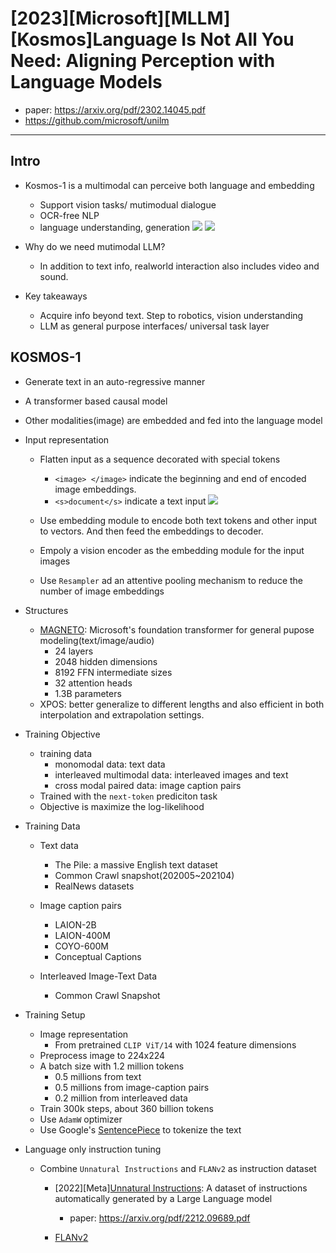 # [2023][Microsoft][MLLM][Kosmos]Language Is Not All You Need: Aligning Perception with Language Models 

- paper: https://arxiv.org/pdf/2302.14045.pdf
- https://github.com/microsoft/unilm
----
## Intro
- Kosmos-1 is a multimodal can perceive both language and embedding
    - Support vision tasks/ mutimodual dialogue
    - OCR-free NLP
    - language understanding, generation
![](https://i.imgur.com/9k20hPK.png)
![](https://i.imgur.com/64D0W2F.png)


- Why do we need mutimodal LLM?
    - In addition to text info, realworld interaction also includes video and sound.

- Key takeaways
    - Acquire info beyond text. Step to robotics, vision understanding
    - LLM as general purpose interfaces/ universal task layer

## KOSMOS-1

- Generate text in an auto-regressive manner
- A transformer based causal model
- Other modalities(image) are embedded and fed into the language model
- Input representation
    - Flatten input as a sequence decorated with special tokens 
        - `<image> </image>` indicate the beginning and end of encoded image embeddings.
        - `<s>document</s>` indicate a text input
![](https://i.imgur.com/2lfpvOQ.png)

    - Use embedding module to encode both text tokens and other input to vectors. And then feed the embeddings to decoder.
    - Empoly a vision encoder as the embedding module for the input images
    - Use `Resampler` ad an attentive pooling mechanism to reduce the number of image embeddings

- Structures
    - [MAGNETO](https://arxiv.org/pdf/2210.06423.pdf): Microsoft's foundation transformer for general pupose modeling(text/image/audio)
        - 24 layers
        - 2048 hidden dimensions
        - 8192 FFN intermediate sizes
        - 32 attention heads
        - 1.3B parameters
    - XPOS: better generalize to different lengths and also efficient in both interpolation and extrapolation settings.

- Training Objective 
    - training data
        - monomodal data: text data
        - interleaved multimodal data: interleaved images and text
        - cross modal paired data: image caption pairs
    - Trained with the `next-token` prediciton task
    - Objective is maximize the log-likelihood

- Training Data
    - Text data
        - The Pile: a massive English text dataset 
        - Common Crawl snapshot(202005~202104)
        - RealNews datasets

    - Image caption pairs
        - LAION-2B
        - LAION-400M
        - COYO-600M
        - Conceptual Captions

    - Interleaved Image-Text Data
        - Common Crawl Snapshot

- Training Setup
    - Image representation
        - From pretrained `CLIP ViT/14` with 1024 feature dimensions
    - Preprocess image to 224x224
    - A batch size with 1.2 million tokens
        - 0.5 millions from text
        - 0.5 millions from image-caption pairs
        - 0.2 million from interleaved data
    - Train 300k steps, about 360 billion tokens
    - Use `AdamW` optimizer
    - Use Google's [SentencePiece](https://github.com/google/sentencepiece) to tokenize the text

- Language only instruction tuning
    - Combine `Unnatural Instructions` and `FLANv2` as instruction dataset
        - [2022][Meta][Unnatural Instructions](https://github.com/orhonovich/unnatural-instructions): A dataset of instructions automatically generated by a Large Language model
            - paper: https://arxiv.org/pdf/2212.09689.pdf

        - [FLANv2](https://huggingface.co/datasets/philschmid/flanv2)
